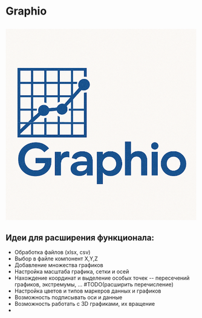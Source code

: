 # Graphio
![alt text](graphio_logo_alt.png)
---
## Идеи для расширения функционала:
- Обработка файлов (xlsx, csv)
- Выбор в файле компонент X,Y,Z
- Добавление множества графиков
- Настройка масштаба графика, сетки и осей
- Нахождение координат и выделение особых точек -- пересечений графиков, экстремумы, ... #TODO(расширить перечисление)
- Настройка цветов и типов маркеров данных и графиков
- Возможность подписывать оси и данные
- Возможность работать с 3D графиками, их вращение 
-
